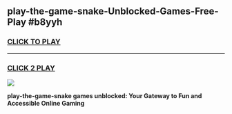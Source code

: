 
## play-the-game-snake-Unblocked-Games-Free-Play #b8yyh
<h3>
<a href="https://us.freeplayer.one?title=play-the-game-snake&ref=9M">CLICK TO PLAY</a></h3>
<hr>

<h3>
<a href="https://us.freeplayer.one?title=play-the-game-snake&ref=9M">CLICK 2 PLAY</a>
  
</h3>

<a href="https://us.freeplayer.one?title=play-the-game-snake&ref=9M"><img src="https://clearcache.store/games.png"></a>


**play-the-game-snake games unblocked: Your Gateway to Fun and Accessible Online Gaming**
